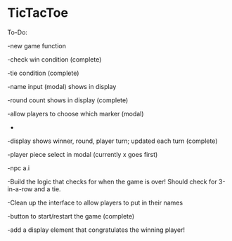 # TicTacToe

To-Do:

-new game function

-check win condition (complete)

-tie condition (complete)

-name input (modal) shows in display

-round count shows in display (complete)

-allow players to choose which marker (modal)

-

-display shows winner, round, player turn; updated each turn (complete)

-player piece select in modal (currently x goes first)

-npc a.i

-Build the logic that checks for when the game is over! Should check for 3-in-a-row and a tie.

-Clean up the interface to allow players to put in their names

-button to start/restart the game (complete)

-add a display element that congratulates the winning player!